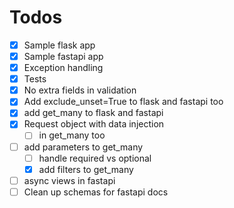 # Todos

- [x] Sample flask app
- [x] Sample fastapi app
- [x] Exception handling
- [x] Tests
- [x] No extra fields in validation
- [x] Add exclude_unset=True to flask and fastapi too
- [x] add get_many to flask and fastapi
- [x] Request object with data injection
  - [ ] in get_many too
- [ ] add parameters to get_many
  - [ ] handle required vs optional
  - [x] add filters to get_many
- [ ] async views in fastapi
- [ ] Clean up schemas for fastapi docs
